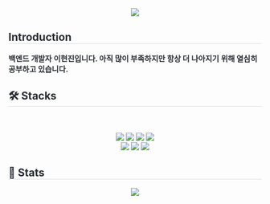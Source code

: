 <div align="center">
    <img src="https://capsule-render.vercel.app/api?type=waving&color=0:87a9ed,100:67a8fe&height=180&text=HyunJin's%20GitHub&animation=fadeIn&fontColor=ffffff&fontSize=35" />
</div>
<div style="text-align: left;"> 
    <h2 style="border-bottom: 1px solid #d8dee4; color: #282d33;"> Introduction </h2>  
    <div style="font-weight: 700; font-size: 15px; text-align: left; color: #282d33;"> 백엔드 개발자 이현진입니다. 아직 많이 부족하지만 항상 더 나아지기 위해 열심히 공부하고 있습니다. </div> 
</div>
<div style="text-align: left;">
    <h2 style="border-bottom: 1px solid #d8dee4; color: #282d33;"> 🛠️ Stacks </h2> <br> 
    <div align="center"> 
        <br/><img src="https://img.shields.io/badge/HTML5-E34F26?style=for-the-badge&logo=HTML5&logoColor=white">
        <img src="https://img.shields.io/badge/CSS3-1572B6?style=for-the-badge&logo=CSS3&logoColor=white">
        <img src="https://img.shields.io/badge/Java-007396?style=for-the-badge&logo=Java&logoColor=white">
        <img src="https://img.shields.io/badge/MySQL-4479A1?style=for-the-badge&logo=MySQL&logoColor=white">
        <br/><img src="https://img.shields.io/badge/Spring-6DB33F?style=for-the-badge&logo=Spring&logoColor=white">
        <img src="https://img.shields.io/badge/Spring Boot-6DB33F?style=for-the-badge&logo=Spring Boot&logoColor=white">
        <img src="https://img.shields.io/badge/Notion-000000?style=for-the-badge&logo=Notion&logoColor=white">
    </div>
</div>
<div style="text-align: left;"> 
    <h2 style="border-bottom: 1px solid #d8dee4; color: #282d33;"> 🏅 Stats </h2> 
    <div align="center">
<!--         <img src="http://mazassumnida.wtf/api/v2/generate_badge?boj=drinkgalaxy"> -->
        <img src="https://github-readme-stats.vercel.app/api/top-langs/?username=drinkgalaxy&layout=compact&bg_color=60,ffffff,ffffff&title_color=4e558d&text_color=4e558d"
        />
    </div> 
</div>
